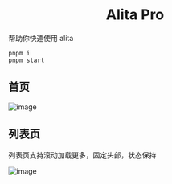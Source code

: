 <h1 align="center">Alita Pro</h1>

帮助你快速使用 alita

```
pnpm i
pnpm start
```

## 首页

![image](https://user-images.githubusercontent.com/11746742/179654827-2ca22b45-0ec9-471e-8238-9bfa56d864a0.png)

## 列表页

列表页支持滚动加载更多，固定头部，状态保持

![image](https://user-images.githubusercontent.com/11746742/179654907-585061f1-02cc-464e-ac75-c6ae12b2c666.png)

